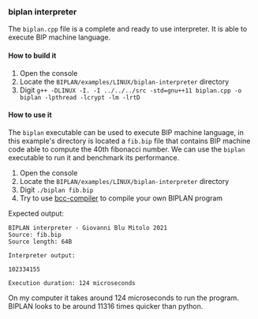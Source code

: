### biplan interpreter
The `biplan.cpp` file is a complete and ready to use interpreter. It is able to execute BIP machine language.

#### How to build it
1. Open the console
2. Locate the `BIPLAN/examples/LINUX/biplan-interpreter` directory
3. Digit `g++ -DLINUX -I. -I ../../../src -std=gnu++11 biplan.cpp -o biplan -lpthread -lcrypt -lm -lrtD`

#### How to use it
The `biplan` executable can be used to execute BIP machine language, in this example's directory is located a `fib.bip` file that contains BIP machine code able to compute the 40th fibonacci number. We can use the `biplan` executable to run it and benchmark its performance.

1. Open the console
2. Locate the `BIPLAN/examples/LINUX/biplan-interpreter` directory
3. Digit `./biplan fib.bip`
4. Try to use [bcc-compiler](../bcc-compiler) to compile your own BIPLAN program

Expected output:
```
BIPLAN interpreter - Giovanni Blu Mitolo 2021
Source: fib.bip
Source length: 64B

Interpreter output:

102334155

Execution duration: 124 microseconds
```

On my computer it takes around 124 microseconds to run the program. BIPLAN looks to be around 11316 times quicker than python.

